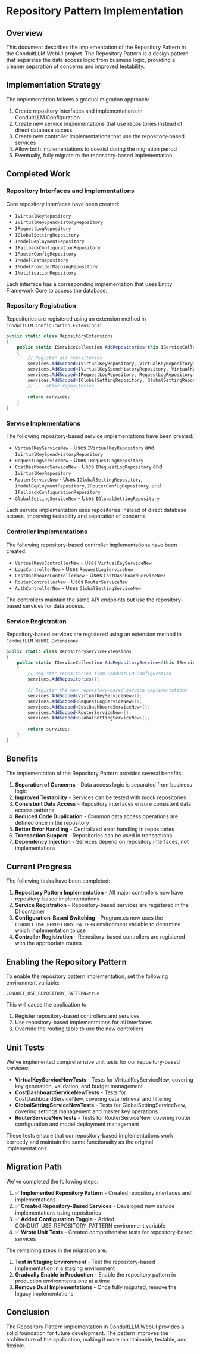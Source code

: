# Repository Pattern Implementation

## Overview

This document describes the implementation of the Repository Pattern in the ConduitLLM.WebUI project. The Repository Pattern is a design pattern that separates the data access logic from business logic, providing a cleaner separation of concerns and improved testability.

## Implementation Strategy

The implementation follows a gradual migration approach:

1. Create repository interfaces and implementations in ConduitLLM.Configuration
2. Create new service implementations that use repositories instead of direct database access
3. Create new controller implementations that use the repository-based services
4. Allow both implementations to coexist during the migration period
5. Eventually, fully migrate to the repository-based implementation

## Completed Work

### Repository Interfaces and Implementations

Core repository interfaces have been created:

- `IVirtualKeyRepository`
- `IVirtualKeySpendHistoryRepository`
- `IRequestLogRepository`
- `IGlobalSettingRepository`
- `IModelDeploymentRepository`
- `IFallbackConfigurationRepository`
- `IRouterConfigRepository`
- `IModelCostRepository`
- `IModelProviderMappingRepository`
- `INotificationRepository`

Each interface has a corresponding implementation that uses Entity Framework Core to access the database.

### Repository Registration

Repositories are registered using an extension method in `ConduitLLM.Configuration.Extensions`:

```csharp
public static class RepositoryExtensions
{
    public static IServiceCollection AddRepositories(this IServiceCollection services)
    {
        // Register all repositories
        services.AddScoped<IVirtualKeyRepository, VirtualKeyRepository>();
        services.AddScoped<IVirtualKeySpendHistoryRepository, VirtualKeySpendHistoryRepository>();
        services.AddScoped<IRequestLogRepository, RequestLogRepository>();
        services.AddScoped<IGlobalSettingRepository, GlobalSettingRepository>();
        // ... other repositories
        
        return services;
    }
}
```

### Service Implementations

The following repository-based service implementations have been created:

- `VirtualKeyServiceNew` - Uses `IVirtualKeyRepository` and `IVirtualKeySpendHistoryRepository`
- `RequestLogServiceNew` - Uses `IRequestLogRepository`
- `CostDashboardServiceNew` - Uses `IRequestLogRepository` and `IVirtualKeyRepository`
- `RouterServiceNew` - Uses `IGlobalSettingRepository`, `IModelDeploymentRepository`, `IRouterConfigRepository`, and `IFallbackConfigurationRepository`
- `GlobalSettingServiceNew` - Uses `IGlobalSettingRepository`

Each service implementation uses repositories instead of direct database access, improving testability and separation of concerns.

### Controller Implementations

The following repository-based controller implementations have been created:

- `VirtualKeysControllerNew` - Uses `VirtualKeyServiceNew`
- `LogsControllerNew` - Uses `RequestLogServiceNew`
- `CostDashboardControllerNew` - Uses `CostDashboardServiceNew`
- `RouterControllerNew` - Uses `RouterServiceNew`
- `AuthControllerNew` - Uses `GlobalSettingServiceNew`

The controllers maintain the same API endpoints but use the repository-based services for data access.

### Service Registration

Repository-based services are registered using an extension method in `ConduitLLM.WebUI.Extensions`:

```csharp
public static class RepositoryServiceExtensions
{
    public static IServiceCollection AddRepositoryServices(this IServiceCollection services)
    {
        // Register repositories from ConduitLLM.Configuration
        services.AddRepositories();
        
        // Register the new repository-based service implementations
        services.AddScoped<VirtualKeyServiceNew>();
        services.AddScoped<RequestLogServiceNew>();
        services.AddScoped<CostDashboardServiceNew>();
        services.AddScoped<RouterServiceNew>();
        services.AddScoped<GlobalSettingServiceNew>();
        
        return services;
    }
}
```

## Benefits

The implementation of the Repository Pattern provides several benefits:

1. **Separation of Concerns** - Data access logic is separated from business logic
2. **Improved Testability** - Services can be tested with mock repositories
3. **Consistent Data Access** - Repository interfaces ensure consistent data access patterns
4. **Reduced Code Duplication** - Common data access operations are defined once in the repository
5. **Better Error Handling** - Centralized error handling in repositories
6. **Transaction Support** - Repositories can be used in transactions
7. **Dependency Injection** - Services depend on repository interfaces, not implementations

## Current Progress

The following tasks have been completed:

1. **Repository Pattern Implementation** - All major controllers now have repository-based implementations
2. **Service Registration** - Repository-based services are registered in the DI container
3. **Configuration-Based Switching** - Program.cs now uses the `CONDUIT_USE_REPOSITORY_PATTERN` environment variable to determine which implementation to use
4. **Controller Registration** - Repository-based controllers are registered with the appropriate routes

## Enabling the Repository Pattern

To enable the repository pattern implementation, set the following environment variable:

```
CONDUIT_USE_REPOSITORY_PATTERN=true
```

This will cause the application to:
1. Register repository-based controllers and services
2. Use repository-based implementations for all interfaces
3. Override the routing table to use the new controllers

## Unit Tests

We've implemented comprehensive unit tests for our repository-based services:

- **VirtualKeyServiceNewTests** - Tests for VirtualKeyServiceNew, covering key generation, validation, and budget management
- **CostDashboardServiceNewTests** - Tests for CostDashboardServiceNew, covering data retrieval and filtering
- **GlobalSettingServiceNewTests** - Tests for GlobalSettingServiceNew, covering settings management and master key operations
- **RouterServiceNewTests** - Tests for RouterServiceNew, covering router configuration and model deployment management

These tests ensure that our repository-based implementations work correctly and maintain the same functionality as the original implementations.

## Migration Path

We've completed the following steps:

1. ✅ **Implemented Repository Pattern** - Created repository interfaces and implementations
2. ✅ **Created Repository-Based Services** - Developed new service implementations using repositories
3. ✅ **Added Configuration Toggle** - Added CONDUIT_USE_REPOSITORY_PATTERN environment variable
4. ✅ **Wrote Unit Tests** - Created comprehensive tests for repository-based services

The remaining steps in the migration are:

1. **Test in Staging Environment** - Test the repository-based implementation in a staging environment
2. **Gradually Enable in Production** - Enable the repository pattern in production environments one at a time
3. **Remove Dual Implementations** - Once fully migrated, remove the legacy implementations

## Conclusion

The Repository Pattern implementation in ConduitLLM.WebUI provides a solid foundation for future development. The pattern improves the architecture of the application, making it more maintainable, testable, and flexible.